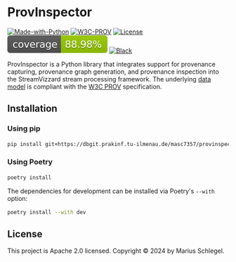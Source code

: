 # ProvInspector

[![Made-with-Python](https://img.shields.io/badge/Made%20with-Python-1f425f.svg)](https://www.python.org) [![W3C-PROV](https://img.shields.io/badge/W3C-PROV-blue)](https://www.w3.org/TR/prov-overview/) [![License](https://img.shields.io/badge/license-Apache_2.0-green.svg)](https://opensource.org/licenses/Apache-2.0) [![Coverage](docs/assets/coverage-badge.svg)](README.md) [![Black](https://img.shields.io/badge/code%20style-black-black)](https://github.com/psf/black)

ProvInspector is a Python library that integrates support for provenance capturing, provenance graph generation, and provenance inspection into the StreamVizzard stream processing framework. The underlying [data model](docs/provenance_model.md) is compliant with the [W3C PROV](https://www.w3.org/TR/prov-overview/) specification.

## Installation

### Using pip

```bash
pip install git+https://dbgit.prakinf.tu-ilmenau.de/masc7357/provinspector
```

### Using Poetry

```bash
poetry install
```

The dependencies for development can be installed via Poetry's `--with` option:

```bash
poetry install --with dev
```

## License

This project is Apache 2.0 licensed. Copyright © 2024 by Marius Schlegel.
